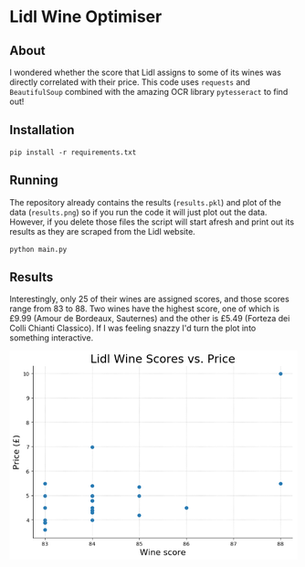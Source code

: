 # Lidl Wine Optimiser

## About

I wondered whether the score that Lidl assigns to some of its wines was directly correlated with their price. This code uses `requests` and `BeautifulSoup` combined with the amazing OCR library `pytesseract` to find out!

## Installation

```
pip install -r requirements.txt
```

## Running
The repository already contains the results (`results.pkl`) and plot of the data (`results.png`) so if you run the code it will just plot out the data. However, if you delete those files the script will start afresh and print out its results as they are scraped from the Lidl website.

```
python main.py
```

## Results
Interestingly, only 25 of their wines are assigned scores, and those scores range from 83 to 88. Two wines have the highest score, one of which is £9.99 (Amour de Bordeaux, Sauternes) and the other is £5.49 (Forteza dei Colli Chianti Classico). If I was feeling snazzy I'd turn the plot into something interactive.

![Results](results.png)
